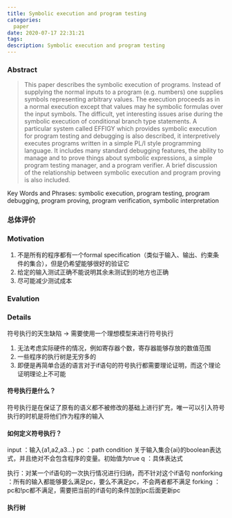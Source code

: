```yaml
---
title: Symbolic execution and program testing
categories:
  paper
date: 2020-07-17 22:31:21
tags:
description: Symbolic execution and program testing
---
```


### Abstract
> This paper describes the symbolic execution of programs. Instead of supplying the normal inputs to a program (e.g. numbers) one supplies symbols representing arbitrary values. The execution proceeds as in a normal execution except that values may he symbolic formulas over the input symbols. The difficult, yet interesting issues arise during the symbolic execution of conditional branch type statements. A particular system called EFFIGY which provides symbolic execution for program testing and debugging is also described, it interpretively executes programs written in a simple PL/I style programming language. It includes many standard debugging features, the ability to manage and to prove things about symbolic expressions, a simple program testing manager, and a program verifier. A brief discussion of the relationship between symbolic execution and program proving is also included. 

Key Words and Phrases: symbolic execution, program testing, program debugging, program proving, program verification, symbolic interpretation 



### 总体评价

### Motivation
1. 不是所有的程序都有一个formal specification（类似于输入、输出、约束条件的集合），但是仍希望能够很好的验证它
2. 给定的输入测试正确不能说明其余未测试到的地方也正确
3. 尽可能减少测试成本



### Evalution

### Details
符号执行的天生缺陷 -> 需要使用一个理想模型来进行符号执行
1. 无法考虑实际硬件的情况，例如寄存器个数，寄存器能够存放的数值范围
2. 一些程序的执行树是无穷多的
3. 即便是再简单合适的语言对于if语句的符号执行都需要理论证明，而这个理论证明理论上不可能
   
#### 符号执行是什么？
符号执行是在保证了原有的语义都不被修改的基础上进行扩充，唯一可以引入符号执行的时机是将他们作为程序的输入

#### 如何定义符号执行？
input ：输入{a1,a2,a3...}
pc ：path condition 关于输入集合{ai}的boolean表达式，并且绝对不会包含程序的变量。初始值为true
q ：具体表达式

执行：对某一个if语句的一次执行情况进行归纳，而不针对这个if语句
nonforking ：所有的输入都能够要么满足pc，要么不满足pc，不会两者都不满足
forking ：pc和!pc都不满足，需要把当前的if语句的条件加到pc后面更新pc

#### 执行树